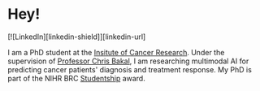 # Hey! 


[![LinkedIn][linkedin-shield]][linkedin-url]

I am a PhD student at the [Insitute of Cancer Research](https://www.icr.ac.uk/). Under the supervision of [Professor Chris Bakal](https://www.icr.ac.uk/our-research/researchers-and-teams/professor-chris-bakal), I am researching multimodal AI for predicting cancer patients' diagnosis and treatment response. My PhD is part of the NIHR BRC [Studentship]([https://mach3cancer.org/](https://www.maudsleybrc.nihr.ac.uk/academic-career-development/current-opportunities/phd-studentships-2023/)) award. 



